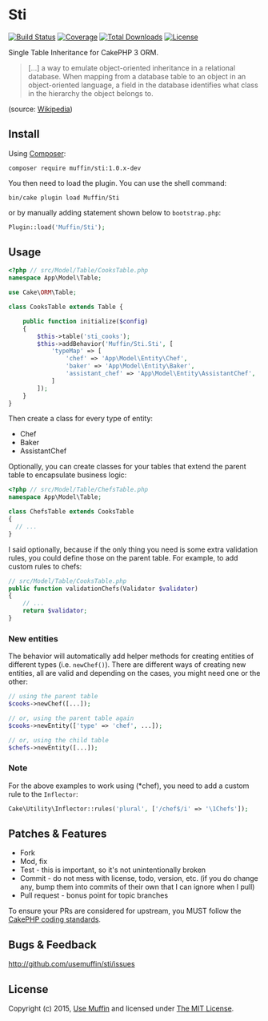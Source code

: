 # Sti

[![Build Status](https://img.shields.io/travis/UseMuffin/Sti/master.svg?style=flat-square)](https://travis-ci.org/UseMuffin/Sti)
[![Coverage](https://img.shields.io/coveralls/UseMuffin/Sti/master.svg?style=flat-square)](https://coveralls.io/r/UseMuffin/Sti)
[![Total Downloads](https://img.shields.io/packagist/dt/muffin/sti.svg?style=flat-square)](https://packagist.org/packages/muffin/sti)
[![License](https://img.shields.io/badge/license-MIT-blue.svg?style=flat-square)](LICENSE)

Single Table Inheritance for CakePHP 3 ORM.

> [...] a way to emulate object-oriented inheritance in a relational database. When mapping from a database 
> table to an object in an object-oriented language, a field in the database identifies what class in the 
> hierarchy the object belongs to.

(source: [Wikipedia][1])

## Install

Using [Composer][composer]:

```
composer require muffin/sti:1.0.x-dev
```

You then need to load the plugin. You can use the shell command:

```
bin/cake plugin load Muffin/Sti
```

or by manually adding statement shown below to `bootstrap.php`:

```php
Plugin::load('Muffin/Sti');
```

## Usage

```php
<?php // src/Model/Table/CooksTable.php
namespace App\Model\Table;

use Cake\ORM\Table;

class CooksTable extends Table {

    public function initialize($config)
    {
        $this->table('sti_cooks');
        $this->addBehavior('Muffin/Sti.Sti', [
            'typeMap' => [
                'chef' => 'App\Model\Entity\Chef',
                'baker' => 'App\Model\Entity\Baker',
                'assistant_chef' => 'App\Model\Entity\AssistantChef',
            ]
        ]);
    }
}
```

Then create a class for every type of entity:

- Chef
- Baker
- AssistantChef

Optionally, you can create classes for your tables that extend the parent table to encapsulate business logic:

```php
<?php // src/Model/Table/ChefsTable.php
namespace App\Model\Table;

class ChefsTable extends CooksTable 
{
  // ...
}
```

I said optionally, because if the only thing you need is some extra validation rules, you could define those
on the parent table. For example, to add custom rules to chefs:

```php
// src/Model/Table/CooksTable.php
public function validationChefs(Validator $validator)
{
    // ...
    return $validator;
}
```

### New entities
 
 The behavior will automatically add helper methods for creating entities of different types 
 (i.e. `newChef()`). There are different ways of creating new entities, all are valid and depending
 on the cases, you might need one or the other:
 
 ```php
 // using the parent table
 $cooks->newChef([...]);
 
 // or, using the parent table again
 $cooks->newEntity(['type' => 'chef', ...]);
 
 // or, using the child table
 $chefs->newEntity([...]);
 ```

### Note

For the above examples to work using (*chef), you need to add a custom rule to the `Inflector`: 

```php
Cake\Utility\Inflector::rules('plural', ['/chef$/i' => '\1Chefs']);
```

## Patches & Features

* Fork
* Mod, fix
* Test - this is important, so it's not unintentionally broken
* Commit - do not mess with license, todo, version, etc. (if you do change any, bump them into commits of
their own that I can ignore when I pull)
* Pull request - bonus point for topic branches

To ensure your PRs are considered for upstream, you MUST follow the [CakePHP coding standards][standards].

## Bugs & Feedback

http://github.com/usemuffin/sti/issues

## License

Copyright (c) 2015, [Use Muffin][muffin] and licensed under [The MIT License][mit].

[cakephp]:http://cakephp.org
[composer]:http://getcomposer.org
[mit]:http://www.opensource.org/licenses/mit-license.php
[muffin]:http://usemuffin.com
[standards]:http://book.cakephp.org/3.0/en/contributing/cakephp-coding-conventions.html
[1]:https://en.wikipedia.org/wiki/Single_Table_Inheritance
